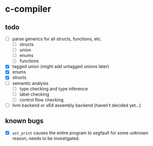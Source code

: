 # c-compiler

## todo

* [ ] parse generics for all structs, functions, etc.
    * [ ] structs
    * [ ] union
    * [ ] enums
    * [ ] functions
* [x] tagged union (might add untagged unions later)
* [x] enums
* [x] structs
* [ ] semantic analysis
    * [ ] type checking and type inference
    * [ ] label checking
    * [ ] control flow checking
* [ ] llvm backend or x64 assembly backend (haven't decided yet...)

## known bugs

* [x] `ast_print` causes the entire program to segfault for some unknown reason, needs to be investigated.
